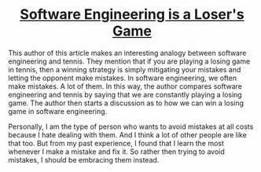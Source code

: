 <div align="center">

# [Software Engineering is a Loser's Game](https://dev.to/thawkin3/software-engineering-is-a-loser-s-game-2k20)

</div>

This author of this article makes an interesting analogy between software engineering and tennis. They mention that if you are playing a losing game in tennis, then a winning strategy is simply mitigating your mistakes and letting the opponent make mistakes. In software engineering, we often make mistakes. A lot of them. In this way, the author compares software engineering and tennis by saying that we are constantly playing a losing game. The author then starts a discussion as to how we can win a losing game in software engineering.

Personally, I am the type of person who wants to avoid mistakes at all costs because I hate dealing with them. And I think a lot of other people are like that too. But from my past experience, I found that I learn the most whenever I make a mistake and fix it. So rather then trying to avoid mistakes, I should be embracing them instead.


